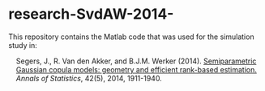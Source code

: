 # research-SvdAW-2014-

This repository contains the Matlab code that was used for the simulation study in: 

<P STYLE="margin-left: 15px">
Segers, J., R. Van den Akker, and B.J.M. Werker (2014). 
<a href="https://arxiv.org/pdf/1306.6658.pdf">Semiparametric Gaussian copula models: geometry and efficient rank-based estimation.</a> <i>Annals of Statistics</i>, 42(5), 2014, 1911-1940.
</P>



